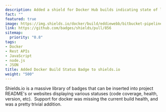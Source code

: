 ```yaml
---
description: Added a shield for Docker Hub builds indicating state of last build
fact: ""
featured: true
image: https://img.shields.io/docker/build/eddiewebb/bitbucket-pipelines-marketplace.svg?style=plastic
link: https://github.com/badges/shields/pull/856
sitemap:
  priority: "0.8"
tags:
- Docker
- Rest APIs
- JavaScript
- node.js
- JSON
title: Added Docker Build Status Badge to shields.io
weight: "500"
---
```


Shields.io is a massive library of badges that can be inserted into project README's or websites displaying various statuses (code coverage, health, version, etc).  Support for docker was missing the current build health, and was a pretty trivial addition.
